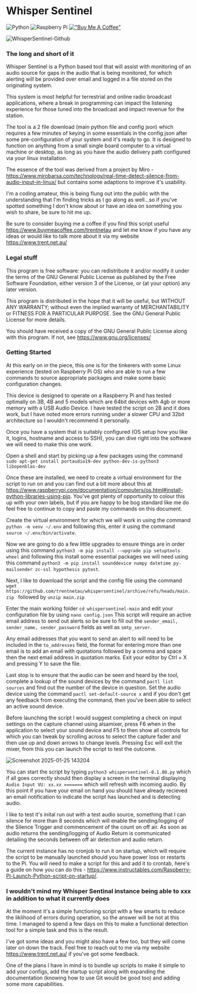 # Whisper Sentinel
![Python](https://img.shields.io/badge/python-3670A0?style=for-the-badge&logo=python&logoColor=ffdd54) ![Raspberry Pi](https://img.shields.io/badge/-Raspberry_Pi-C51A4A?style=for-the-badge&logo=Raspberry-Pi)
[!["Buy Me A Coffee"](https://www.buymeacoffee.com/assets/img/custom_images/orange_img.png)](https://www.buymeacoffee.com/trentnetau)

![WhisperSentinel-Github](https://github.com/user-attachments/assets/3d724048-3b57-43d8-a686-3733678704ac)
### The long and short of it
Whisper Sentinel is a Python based tool that will assist with monitoring of an audio source for gaps in the audio that is being monitored, for which alerting will be provided over email and logged in a file stored on the originating system.

This system is most helpful for terrestrial and online radio broadcast applications, where a break in programming can impact the listening experience for those tuned into the broadcast and impact revenue for the station.

The tool is a 2 file download (main python file and config json) which requires a few minutes of keying in some essentials in the config json after some pre-configuration of your system and it's ready to go. It is designed to function on anything from a small single board computer to a virtual machine or desktop, as long as you have the audio delivery path configured via your linux installation.

The essence of the tool was derived from a project by Miro - https://www.mirobarsa.com/technology/real-time-detect-silence-from-audio-input-in-linux/ but contains some adaptions to improve it's usability.

I'm a coding amateur, this is being flung out into the public with the understanding that I'm finding tricks as I go along as well...so if you've spotted something I don't know about or have an idea on something you wish to share, be sure to hit me up.

Be sure to consider buying me a coffee if you find this script useful https://www.buymeacoffee.com/trentnetau and let me know if you have any ideas or would like to talk more about it via my website https://www.trent.net.au/

### Legal stuff
This program is free software: you can redistribute it and/or modify it under the terms of the GNU General Public License as published by the Free Software Foundation, either version 3 of the License, or (at your option) any later version.

This program is distributed in the hope that it will be useful, but WITHOUT ANY WARRANTY; without even the implied warranty of MERCHANTABILITY or FITNESS FOR A PARTICULAR PURPOSE. See the GNU General Public License for more details.

You should have received a copy of the GNU General Public License along with this program.  If not, see <https://www.gnu.org/licenses/>

### Getting Started
At this early on in the piece, this one is for the tinkerers with some Linux experience (tested on Raspberry Pi OS) who are able to run a few commands to source appropriate packages and make some basic configuration changes.

This device is designed to operate on a Raspberry Pi and has tested optimally on 3B, 4B and 5 models which are 64bit devices with 4gb or more memory with a USB Audio Device. I have tested the script on 2B and it does work, but I have noted more errors running under a slower CPU and 32bit architecture so I wouldn't recommend it personally.

Once you have a system that is suitably configured (OS setup how you like it, logins, hostname and access to SSH), you can dive right into the software we will need to make this one work.

Open a shell and start by picking up a few packages using the command
`sudo apt-get install portaudio19-dev python-dev-is-python3 libopenblas-dev`

Once these are installed, we need to create a virtual environment for the script to run on and you can find out a bit more about this at https://www.raspberrypi.com/documentation/computers/os.html#install-python-libraries-using-pip. You've got plenty of opportunity to colour this up with your own labels, but if you are happy to be bog standard like me do feel free to continue to copy and paste my commands on this document.

Create the virtual environment for which we will work in using the command `python -m venv ~/.env` and following this, enter it using the command `source ~/.env/bin/activate`.

Now we are going to do a few little upgrades to ensure things are in order using this command `python3 -m pip install --upgrade pip setuptools wheel` and following this install some essential packages we will need using this command `python3 -m pip install sounddevice numpy datetime py-mailsender zc-ssl hypothesis pytest`.

Next, I like to download the script and the config file using the command `wget https://github.com/trentnetau/whispersentinel/archive/refs/heads/main.zip ` followed by `unzip main.zip`

Enter the main working folder `cd whispersentinel-main` and edit your configuration file by using `nano config.json`
This script will require an active email address to send out alerts so be sure to fill out the `sender_email, sender_name, sender_password` fields as well as `smtp_server`.

Any email addresses that you want to send an alert to will need to be included in the `to_addresses` field, the format for entering more than one email is to add an email with quotations followed by a comma and space then the next email address in quotation marks. Exit your editor by Ctrl + X and pressing Y to save the file.

Last stop is to ensure that the audio can be seen and heard by the tool, complete a lookup of the sound devices by the command `pactl list sources` and find out the number of the device in question.
Set the audio device using the command `pactl set-default-source x` and if you don't get any feedback from executing the command, then you've been able to select an active sound device.

Before launching the script I would suggest completing a check on input settings on the capture channel using alsamixer, press F6 when in the application to select your sound device and F5 to then show all controls for which you can tweak by scrolling across to select the capture fader and then use up and down arrows to change levels. Pressing Esc will exit the mixer, from this you can launch the script to test the outcome.

![Screenshot 2025-01-25 143204](https://github.com/user-attachments/assets/f2450381-8a3f-42e9-ae4f-c8773300c48c)

You can start the script by typing `python3 whispersentinel-0.1.80.py` which if all goes correctly should then display a screen in the terminal displaying `Audio Input VU: xx.xx =======` which will refresh with incoming audio. By this point if you have your email on hand you should have already recieved an email notification to indicate the script has launched and is detecting audio.

I like to test it's inital run out with a test audio source, something that I can silence for more than 8 seconds which will enable the sending/logging of the Silence Trigger and commencement of the count on off air. As soon as audio returns the sending/logging of Audio Return is communicated detailing the seconds between off air detection and audio return.

The current instance has no cronjob to run it on startup, which will require the script to be manually launched should you have power loss or restarts to the Pi. You will need to make a script for this and add it to crontab, here's a guide on how you can do this - https://www.instructables.com/Raspberry-Pi-Launch-Python-script-on-startup/.

### I wouldn't mind my Whisper Sentinal instance being able to xxx in addition to what it currently does
At the moment it's a simple functioning script with a few smarts to reduce the liklihood of errors during operation, so the answer will be not at this time. I managed to spend a few days on this to make a functional detection tool for a simple task and this is the result.

I've got some ideas and you might also have a few too, but they will come later on down the track. Feel free to reach out to me via my website https://www.trent.net.au/ if you've got some feedback.

One of the plans I have in mind is to bundle up scripts to make it simple to add your configs, add the startup script along with expanding the documentation (knowing how to use Git would be good too) and adding some more capabilities.
